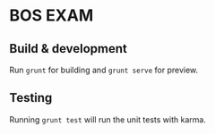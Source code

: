 
# BOS EXAM

## Build & development

Run `grunt` for building and `grunt serve` for preview.

## Testing

Running `grunt test` will run the unit tests with karma.
